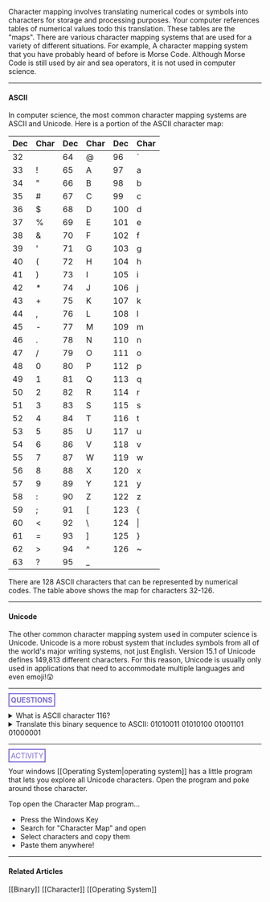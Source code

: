 Character mapping involves translating numerical codes or symbols into characters for storage and processing purposes. Your computer references tables of numerical values todo this translation. These tables are the "maps". There are various character mapping systems that are used for a variety of different situations. For example, A character mapping system that you have probably heard of before is Morse Code. Although Morse Code is still used by air and sea operators, it is not used in computer science.

---
#### ASCII

In computer science, the most common character mapping systems are ASCII and Unicode. Here is a portion of the ASCII character map:

| Dec | Char | Dec | Char | Dec | Char |
| --- | ---- | --- | ---- | --- | ---- |
| 32  |      | 64  | @    | 96  | `    |
| 33  | !    | 65  | A    | 97  | a    |
| 34  | "    | 66  | B    | 98  | b    |
| 35  | #    | 67  | C    | 99  | c    |
| 36  | $    | 68  | D    | 100 | d    |
| 37  | %    | 69  | E    | 101 | e    |
| 38  | &    | 70  | F    | 102 | f    |
| 39  | '    | 71  | G    | 103 | g    |
| 40  | (    | 72  | H    | 104 | h    |
| 41  | )    | 73  | I    | 105 | i    |
| 42  | *    | 74  | J    | 106 | j    |
| 43  | +    | 75  | K    | 107 | k    |
| 44  | ,    | 76  | L    | 108 | l    |
| 45  | -    | 77  | M    | 109 | m    |
| 46  | .    | 78  | N    | 110 | n    |
| 47  | /    | 79  | O    | 111 | o    |
| 48  | 0    | 80  | P    | 112 | p    |
| 49  | 1    | 81  | Q    | 113 | q    |
| 50  | 2    | 82  | R    | 114 | r    |
| 51  | 3    | 83  | S    | 115 | s    |
| 52  | 4    | 84  | T    | 116 | t    |
| 53  | 5    | 85  | U    | 117 | u    |
| 54  | 6    | 86  | V    | 118 | v    |
| 55  | 7    | 87  | W    | 119 | w    |
| 56  | 8    | 88  | X    | 120 | x    |
| 57  | 9    | 89  | Y    | 121 | y    |
| 58  | :    | 90  | Z    | 122 | z    |
| 59  | ;    | 91  | [    | 123 | {    |
| 60  | <    | 92  | \    | 124 | \|   |
| 61  | =    | 93  | ]    | 125 | }    |
| 62  | >    | 94  | ^    | 126 | ~    |
| 63  | ?    | 95  | _    |     |      |

There are 128 ASCII characters that can be represented by numerical codes. The table above shows the map for characters 32-126.

---
#### Unicode

The other common character mapping system used in computer science is Unicode. Unicode is a more robust system that includes symbols from all of the world's major writing systems, not just English. Version 15.1 of Unicode defines 149,813 different characters. For this reason, Unicode is usually only used in applications that need to accommodate multiple languages and even emoji!😲

<hr>

**<span style="color: #7b6cd9; border: 2px solid #7b6cd9; padding: 3px">QUESTIONS</span>**

<details>
	<summary>What is ASCII character 116?</summary>
		<p style="font-style: italic">t</p>
</details>

<details>
	<summary>Translate this binary sequence to ASCII: 01010011 01010100 01001101 01000001</summary>
		<p style="font-style: italic">STMA</p>
</details>

<hr>

<span style="color: #7b6cd9; border: 2px solid #7b6cd9; padding: 3px">ACTIVITY</span>

Your windows [[Operating System|operating system]] has a little program that lets you explore all Unicode characters. Open the program and poke around those character.

Top open the Character Map program...
* Press the Windows Key
* Search for "Character Map" and open
* Select characters and copy them
* Paste them anywhere!

---
#### Related Articles

[[Binary]]
[[Character]]
[[Operating System]]



